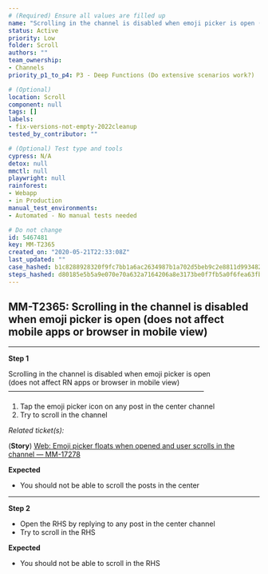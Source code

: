 ```yaml
---
# (Required) Ensure all values are filled up
name: "Scrolling in the channel is disabled when emoji picker is open (does not affect mobile apps or browser in mobile view)"
status: Active
priority: Low
folder: Scroll
authors: ""
team_ownership: 
- Channels
priority_p1_to_p4: P3 - Deep Functions (Do extensive scenarios work?)

# (Optional)
location: Scroll
component: null
tags: []
labels: 
- fix-versions-not-empty-2022cleanup
tested_by_contributor: ""

# (Optional) Test type and tools
cypress: N/A
detox: null
mmctl: null
playwright: null
rainforest: 
- Webapp
- in Production
manual_test_environments: 
- Automated - No manual tests needed

# Do not change
id: 5467481
key: MM-T2365
created_on: "2020-05-21T22:33:08Z"
last_updated: ""
case_hashed: b1c8288928320f9fc7bb1a6ac2634987b1a702d5beb9c2e8811d993482543a9fd970192db15ecce27fd8f06218bd8a1c
steps_hashed: d80185e5b5a9e070e70a632a7164206a8e3173be0f7fb5a0f6fea63fb8b9fe0dbaaf86bb8825f1f334cbd349ae11562f
---
```


<!-- (Auto-generated) Based on frontmatter's "key" and "name" -->

## MM-T2365: Scrolling in the channel is disabled when emoji picker is open (does not affect mobile apps or browser in mobile view)

---

**Step 1**

Scrolling in the channel is disabled when emoji picker is open\
(does not affect RN apps or browser in mobile view)\
————————————————————————————

1. Tap the emoji picker icon on any post in the center channel
2. Try to scroll in the channel

_Related ticket(s):_

(**Story**) [Web: Emoji picker floats when opened and user scrolls in the channel — MM-17278](https://mattermost.atlassian.net/browse/MM-17278)

**Expected**

- You should not be able to scroll the posts in the center

---

**Step 2**

- Open the RHS by replying to any post in the center channel
- Try to scroll in the RHS

**Expected**

- You should not be able to scroll in the RHS
